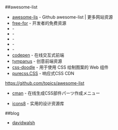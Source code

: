 ##awesome-list
* [awesome-lis](https://github.com/topics/awesome-list) - Github awesome-list | 更多网站资源
* [free-for](https://free-for.dev//) - 开发者的免费资源
* []() - 
* []() - 
* []() - 
* []() - 
* []() - 
* [codepen](https://codepen.io/) - 在线交互式前端
* [tympanus](https://tympanus.net/codrops/) - 创意前端资源
* [css-doodle](https://css-doodle.com/) - 用于使用 CSS 绘制图案的 Web 组件
* [purecss.CSS](https://purecss.io/) - 响应式CSS CDN

https://github.com/topics/awesome-list
* [cman](https://webparts.cman.jp/) - 在线生成CSS部件パーツ作成メニュー


* [icons8](https://icons8.com/icons) - 实用的设计资源库

##blog
* [davidwalsh](https://davidwalsh.name/)
